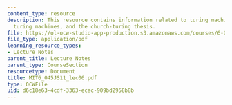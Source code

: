 ```yaml
---
content_type: resource
description: This resource contains information related to turing machines, universal
  turing machines, and the church-turing thesis.
file: https://ol-ocw-studio-app-production.s3.amazonaws.com/courses/6-045j-automata-computability-and-complexity-spring-2011/d6c18e634cdf3363ecac909bd2958b8b_MIT6_045JS11_lec06.pdf
file_type: application/pdf
learning_resource_types:
- Lecture Notes
parent_title: Lecture Notes
parent_type: CourseSection
resourcetype: Document
title: MIT6_045JS11_lec06.pdf
type: OCWFile
uid: d6c18e63-4cdf-3363-ecac-909bd2958b8b
---
```

